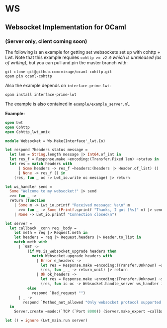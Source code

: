 WS
==

## Websocket Implementation for OCaml
### (Server only, client coming soon)


The following is an example for getting set websockets set up with cohttp + Lwt. Note that this example requires `cohttp >= v2.0` *which is unreleased (as of writing)*, but you can pull and pin the master branch with:
```
git clone git@github.com:mirage/ocaml-cohttp.git
opam pin ocaml-cohttp
```

Also the example depends on `interface-prime-lwt`:
```
opam install interface-prime-lwt
```

The example is also contained in `example/example_server.ml`.

**Example:**
```ocaml
open Lwt
open Cohttp
open Cohttp_lwt_unix

module Websocket = Ws.Make(Interface'_lwt.Io)

let respond ?headers status message =
  let len = String.length message |> Int64.of_int in
  let res_f = Response.make ~encoding:(Transfer.Fixed len) ~status in
  let res = match headers with
      | Some headers -> res_f ~headers:(headers |> Header.of_list) ()
      | None -> res_f () in
    (res, fun _ oc -> Lwt_io.write oc message) |> return

let ws_handler send =
  Some "Welcome to my websocket!" |> send
  >>= fun _ ->
  return (function
    | Some m -> Lwt_io.printf "Received message: %s\n" m
      >>= fun _ -> Some (Printf.sprintf "Thanks, I got [%s]" m) |> send
    | None -> Lwt_io.printf "Connection closed\n")

let server =
  let callback _conn req _body =
    let meth = req |> Request.meth in
    let headers = req |> Request.headers |> Header.to_list in
    match meth with
      | `GET ->
          (if Ws.is_websocket_upgrade headers then
            match Websocket.upgrade headers with
              | Error e_headers ->
                let res = Response.make ~encoding:(Transfer.Unknown) ~status:`Bad_request ~headers:(e_headers |> Header.of_list) () in
                (res, fun _ _ -> return_unit) |> return
              | Ok ok_headers ->
                let res = Response.make ~encoding:(Transfer.Unknown) ~status:`Switching_protocols ~headers:(ok_headers |> Header.of_list) () in
                (res, fun ic oc -> Websocket.handle_server ws_handler ic oc) |> return
          else
            respond `Bad_request "")
      | _ ->
        respond `Method_not_allowed "Only websocket protocol supported!"
  in
    Server.create ~mode:(`TCP (`Port 8000)) (Server.make_expert ~callback ())

let () = ignore (Lwt_main.run server)
```
